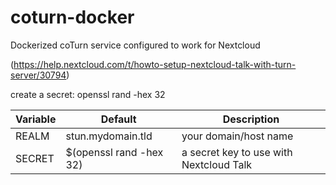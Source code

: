 # coturn-docker
Dockerized coTurn service configured to work for Nextcloud

(https://help.nextcloud.com/t/howto-setup-nextcloud-talk-with-turn-server/30794)

create a secret:
openssl rand -hex 32

| Variable | Default | Description |
| -------- | ------- | ----------- |
| REALM | stun.mydomain.tld | your domain/host name |
| SECRET | $(openssl rand -hex 32) | a secret key to use with Nextcloud Talk |
